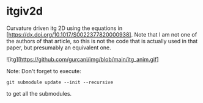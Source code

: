# itgiv2d
Curvature driven itg 2D using the equations in [https://dx.doi.org/10.1017/S0022377820000938]. Note that I am not one of the authors of that article, so this is not the code that is actually used in that paper, but presumably an equivalent one.

![itg][https://github.com/gurcani/img/blob/main/itg_anim.gif]

Note: 
Don't forget to execute:
```
git submodule update --init --recursive
```
to get all the submodules.

